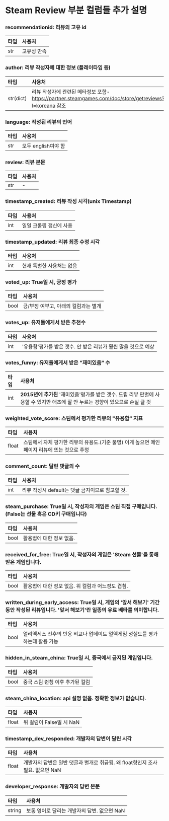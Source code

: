# Steam Review 부분 컬럼들 추가 설명  

### recommendationid: 리뷰의 고유 id
|타입|사용처|
|:---|:-----|
|str|고유성 만족|

### author: 리뷰 작성자에 대한 정보 (플레이타임 등)
|타입|사용처|
|:---|:-----|
|str(dict)|리뷰 작성자에 관련된 메타정보 포함-https://partner.steamgames.com/doc/store/getreviews?l=koreana 참조|

### language: 작성된 리뷰의 언어
|타입|사용처|
|:---|:-----|
|str|모두 english여야 함|

### review: 리뷰 본문
|타입|사용처|
|:---|-----|
|str|-|

### timestamp_created: 리뷰 작성 시각(unix Timestamp)
|타입|사용처|
|:---|:-----|
|int|일일 크롤링 갱신에 사용|

### timestamp_updated: 리뷰 최종 수정 시각
|타입|사용처|
|:---|:-----|
|int|현재 특별한 사용처는 없음|

### voted_up: True일 시, 긍정 평가
|타입|사용처|
|:---|:-----|
|bool|긍/부정 여부고, 아래의 컬럼과는 별개|

### votes_up: 유저들에게서 받은 추천수
|타입|사용처|
|:---|:-----|
|int|'유용함'평가를 받은 갯수. 안 받은 리뷰가 훨씬 많을 것으로 예상|

### votes_funny: 유저들에게서 받은 "재미있음" 수
|타입|사용처|
|:---|:-----|
|int|__2015년에 추가된__ '재미있음'평가를 받은 갯수. 드립 리뷰 판별에 사용할 수 있지만 애초에 잘 안 누르는 경향이 있으므로 손실 클 것|

### weighted_vote_score: 스팀에서 평가한 리뷰의 "유용함" 지표
|타입|사용처|
|:---|:-----|
|float|스팀에서 자체 평가한 리뷰의 유용도.(기준 불명) 이게 높으면 메인페이지 리뷰에 뜨는 것으로 추정|

### comment_count: 달린 댓글의 수
|타입|사용처|
|:---|:-----|
|int|리뷰 작성시 default는 댓글 금지이므로 참고할 것.|

### steam_purchase: True일 시, 작성자의 게임은 스팀 직접 구매입니다.(False는 선물 혹은 CD키 구매입니다)
|타입|사용처|
|:---|:-----|
|bool|활용법에 대한 정보 없음.|

### received_for_free: True일 시, 작성자의 게임은 'Steam 선물'을 통해 받은 게임입니다.
|타입|사용처|
|:---|:-----|
|bool|활용법에 대한 정보 없음. 위 컬럼과 어느정도 겹침.|

### written_during_early_access: True일 시, 게임의 '앞서 해보기' 기간동안 작성된 리뷰입니다. '앞서 해보기'란 일종의 유료 베타를 의미합니다.
|타입|사용처|
|:---|:-----|
|bool|얼리엑세스 전후의 반응 비교나 업데이트 얼엑게임 성실도를 평가하는데 활용 가능|

### hidden_in_steam_china: True일 시, 중국에서 금지된 게임입니다.
|타입|사용처|
|:---|:-----|
|bool|중국 스팀 런칭 이후 추가된 컬럼|

### steam_china_location: api 설명 없음. 정확한 정보가 없습니다.
|타입|사용처|
|:---|:-----|
|float|위 컬럼이 False일 시 NaN|

### timestamp_dev_responded: 개발자의 답변이 달린 시각
|타입|사용처|
|:---|:-----|
|float|개발자의 답변은 일반 댓글과 별개로 취급됨. 왜 float형인지 조사 필요. 없으면 NaN|

### developer_response: 개발자의 답변 본문
|타입|사용처|
|:---|:-----|
|string|보통 영어로 달리는 개발자의 답변. 없으면 NaN|
